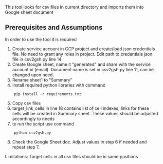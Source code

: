 This tool looks for csv files in current directory and imports them into Google sheet document

## Prerequisites and Assumptions
In order to use the tool it is required 
1. Create service account in GCP project and create/load json credentials file. No need to grant any roles in project. Edit path to credentials json file in csv2gsh.py line 14
2. Create  Google sheet, name it "generated" and share with the service account id (email). Document name is set in  csv2gsh.py line 11, can be changed upon need.
3. Rename sheet1 to "Summary"
4. Install required python libraries with command
```
    pip install -r requirements.txt
```
5. Copy csv files
6. target_link_cells in line 18 contains list of cell indexes, links for these sells will be created in Summary sheet. These values should be adjusted accordingly to needs
7. to run the script use command
```
    python csv2gsh.py
```
8. Check the Google Sheet doc. Adjust values in step 6 if needed and repeat step 7.

Limitations: Target cells in all csv files should be in same positions

